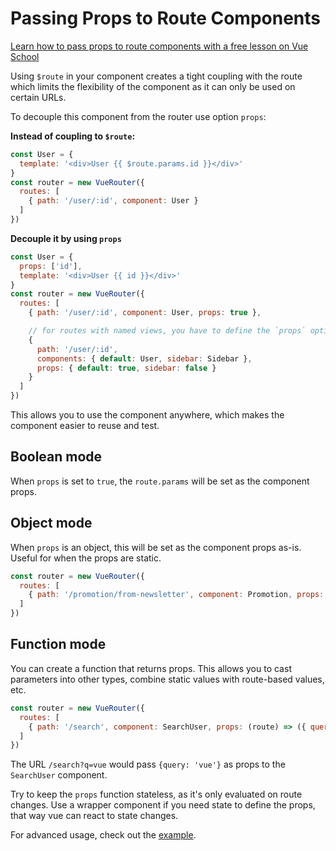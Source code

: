 # Passing Props to Route Components

<div class="vueschool"><a href="https://vueschool.io/lessons/how-to-pass-vue-router-params-as-props-to-components?friend=vuejs" target="_blank" rel="sponsored noopener" title="Learn how to pass props to route components with Vue School">Learn how to pass props to route components with a free lesson on Vue School</a></div>


Using `$route` in your component creates a tight coupling with the route which limits the flexibility of the component as it can only be used on certain URLs.

To decouple this component from the router use option `props`:

**Instead of coupling to `$route`:**

``` js
const User = {
  template: '<div>User {{ $route.params.id }}</div>'
}
const router = new VueRouter({
  routes: [
    { path: '/user/:id', component: User }
  ]
})
```

**Decouple it by using `props`**

``` js
const User = {
  props: ['id'],
  template: '<div>User {{ id }}</div>'
}
const router = new VueRouter({
  routes: [
    { path: '/user/:id', component: User, props: true },

    // for routes with named views, you have to define the `props` option for each named view:
    {
      path: '/user/:id',
      components: { default: User, sidebar: Sidebar },
      props: { default: true, sidebar: false }
    }
  ]
})
```

This allows you to use the component anywhere, which makes the component easier to reuse and test.

## Boolean mode

When `props` is set to `true`, the `route.params` will be set as the component props.

## Object mode

When `props` is an object, this will be set as the component props as-is. Useful for when the props are static.

``` js
const router = new VueRouter({
  routes: [
    { path: '/promotion/from-newsletter', component: Promotion, props: { newsletterPopup: false } }
  ]
})
```

## Function mode

You can create a function that returns props. This allows you to cast parameters into other types, combine static values with route-based values, etc.

``` js
const router = new VueRouter({
  routes: [
    { path: '/search', component: SearchUser, props: (route) => ({ query: route.query.q }) }
  ]
})
```

The URL `/search?q=vue` would pass `{query: 'vue'}` as props to the `SearchUser` component.

Try to keep the `props` function stateless, as it's only evaluated on route changes. Use a wrapper component if you need state to define the props, that way vue can react to state changes.

For advanced usage, check out the [example](https://github.com/vuejs/vue-router/blob/dev/examples/route-props/app.js).

